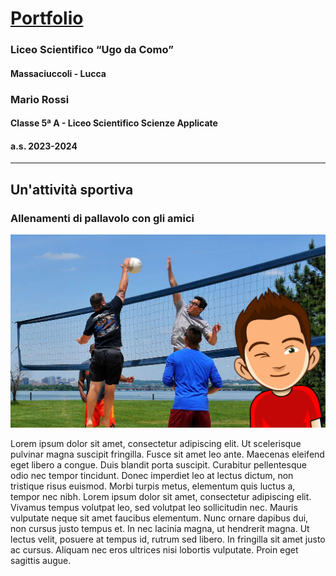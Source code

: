 # [Portfolio](README.md)

### Liceo Scientifico “Ugo da Como”
#### Massaciuccoli - Lucca
### Mario Rossi
#### Classe 5ª A - Liceo Scientifico Scienze Applicate
#### a.s. 2023-2024

---

## Un'attività sportiva

### Allenamenti di pallavolo con gli amici

![io a pallavolo](images/me-at-volleyball.png)

Lorem ipsum dolor sit amet, consectetur adipiscing elit. Ut scelerisque pulvinar magna suscipit fringilla. Fusce sit amet leo ante. Maecenas eleifend eget libero a congue. Duis blandit porta suscipit. Curabitur pellentesque odio nec tempor tincidunt. Donec imperdiet leo at lectus dictum, non tristique risus euismod. Morbi turpis metus, elementum quis luctus a, tempor nec nibh. Lorem ipsum dolor sit amet, consectetur adipiscing elit. Vivamus tempus volutpat leo, sed volutpat leo sollicitudin nec. Mauris vulputate neque sit amet faucibus elementum. Nunc ornare dapibus dui, non cursus justo tempus et. In nec lacinia magna, ut hendrerit magna. Ut lectus velit, posuere at tempus id, rutrum sed libero. In fringilla sit amet justo ac cursus. Aliquam nec eros ultrices nisi lobortis vulputate. Proin eget sagittis augue.
